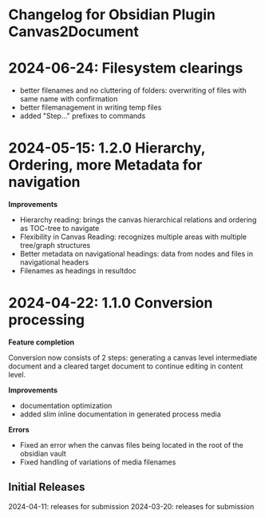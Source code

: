 # Changelog for Obsidian Plugin **Canvas2Document**

# 2024-06-24: Filesystem clearings
 - better filenames and no cluttering of folders: overwriting of files with same name with confirmation
 - better filemanagement in writing temp files
 - added "Step..." prefixes to commands

# 2024-05-15: 1.2.0 Hierarchy, Ordering, more Metadata for navigation

**Improvements**

- Hierarchy reading: brings the canvas hierarchical relations and ordering as TOC-tree to navigate
- Flexibility in Canvas Reading: recognizes multiple areas with multiple tree/graph structures
- Better metadata on navigational headings: data from nodes and files in navigational headers
- Filenames as headings in resultdoc

# 2024-04-22: 1.1.0 Conversion processing

**Feature completion**

Conversion now consists of 2 steps: generating a canvas level intermediate document and a cleared target document to continue editing in content level.

**Improvements**

- documentation optimization
- added slim inline documentation in generated process media

**Errors**

- Fixed an error when the canvas files being located in the root of the obsidian vault
- Fixed handling of variations of media filenames

## Initial Releases

2024-04-11: releases for submission
2024-03-20: releases for submission
